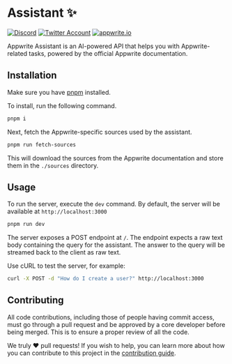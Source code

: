 # Assistant ✨

[![Discord](https://img.shields.io/discord/564160730845151244?label=discord&style=flat-square)](https://appwrite.io/discord)
[![Twitter Account](https://img.shields.io/twitter/follow/appwrite?color=00acee&label=twitter&style=flat-square)](https://twitter.com/appwrite)
[![appwrite.io](https://img.shields.io/badge/appwrite-.io-f02e65?style=flat-square)](https://appwrite.io)

Appwrite Assistant is an AI-powered API that helps you with Appwrite-related tasks, powered by the official Appwrite documentation.

## Installation

Make sure you have [pnpm](https://pnpm.io/) installed.

To install, run the following command.

```bash
pnpm i
```

Next, fetch the Appwrite-specific sources used by the assistant.

```bash
pnpm run fetch-sources
```

This will download the sources from the Appwrite documentation and store them in the `./sources` directory.

## Usage

To run the server, execute the `dev` command. By default, the server will be available at `http://localhost:3000` 

```bash
pnpm run dev
```

The server exposes a POST endpoint at `/`. The endpoint expects a raw text body containing the query for the assistant. The answer to the query will be streamed back to the client as raw text.

Use cURL to test the server, for example:

```bash
curl -X POST -d "How do I create a user?" http://localhost:3000
```

## Contributing

All code contributions, including those of people having commit access, must go through a pull request and be approved by a core developer before being merged. This is to ensure a proper review of all the code.

We truly ❤️ pull requests! If you wish to help, you can learn more about how you can contribute to this project in the [contribution guide](CONTRIBUTING.md).
